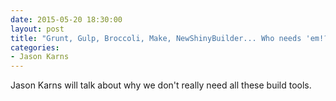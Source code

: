 ```yaml
---
date: 2015-05-20 18:30:00
layout: post
title: "Grunt, Gulp, Broccoli, Make, NewShinyBuilder... Who needs 'em!?"
categories:
- Jason Karns
---
```


Jason Karns will talk about why we don't really need all these build tools.
